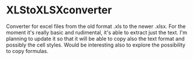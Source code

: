 # XLStoXLSXconverter
Converter for excel files from the old format .xls to the newer .xlsx.
For the moment it's really basic and rudimental, it's able to extract just the text. I'm planning to update it so that it will be able to copy also the text format and possibly the cell styles. Would be interesting also to explore the possibility to copy formulas. 

